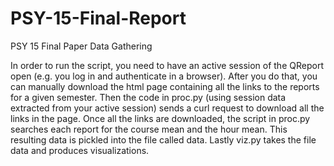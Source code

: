 # PSY-15-Final-Report
PSY 15 Final Paper Data Gathering 

In order to run the script, you need to have an active session of the QReport open (e.g. you log in and authenticate in a browser). After you do that, you can manually download the html page containing all the links to the reports for a given semester. Then the code in proc.py (using session data extracted from your active session) sends a curl request to download all the links in the page. Once all the links are downloaded, the script in proc.py searches each report for the course mean and the hour mean. This resulting data is pickled into the file called data. Lastly viz.py takes the file data and produces visualizations. 

